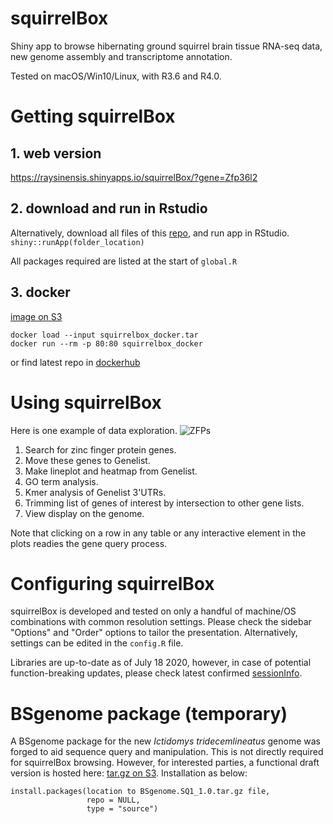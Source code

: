 # squirrelBox
Shiny app to browse hibernating ground squirrel brain tissue RNA-seq data, new genome assembly and transcriptome annotation.

Tested on macOS/Win10/Linux, with R3.6 and R4.0.

# Getting squirrelBox

## 1. web version

https://raysinensis.shinyapps.io/squirrelBox/?gene=Zfp36l2

## 2. download and run in Rstudio

Alternatively, download all files of this [repo](https://github.com/rnabioco/squirrelbox/archive/master.zip), and run app in RStudio.
`shiny::runApp(folder_location)`

All packages required are listed at the start of `global.R`

## 3. docker

[image on S3](https://squirrelbox.s3-us-west-2.amazonaws.com/squirrelbox_docker.tar)
```
docker load --input squirrelbox_docker.tar
docker run --rm -p 80:80 squirrelbox_docker
```
or find latest repo in [dockerhub](https://hub.docker.com/r/raysinensis/squirrelbox)

# Using squirrelBox

Here is one example of data exploration. 
![ZFPs](www/zfp.gif)

1) Search for zinc finger protein genes. 
2) Move these genes to Genelist. 
3) Make lineplot and heatmap from Genelist.
4) GO term analysis. 
5) Kmer analysis of Genelist 3'UTRs. 
6) Trimming list of genes of interest by intersection to other gene lists. 
7) View display on the genome. 

Note that clicking on a row in any table or any interactive element in the plots readies the gene query process.

# Configuring squirrelBox

squirrelBox is developed and tested on only a handful of machine/OS combinations with common resolution settings. Please check the sidebar "Options" and "Order" options to tailor the presentation. Alternatively, settings can be edited in the `config.R` file.

Libraries are up-to-date as of July 18 2020, however, in case of potential function-breaking updates, please check latest confirmed [sessionInfo](https://github.com/rnabioco/squirrelbox/issues/81).

# BSgenome package (temporary)

A BSgenome package for the new *Ictidomys tridecemlineatus* genome was forged to aid sequence query and manipulation. This is not directly required for squirrelBox browsing. However, for interested parties, a functional draft version is hosted here: [tar.gz on S3](https://squirrelbox.s3-us-west-2.amazonaws.com/BSgenome/BSgenome.SQ1_1.0.tar.gz). Installation as below:

```
install.packages(location to BSgenome.SQ1_1.0.tar.gz file,
                 repo = NULL,
                 type = "source")
```